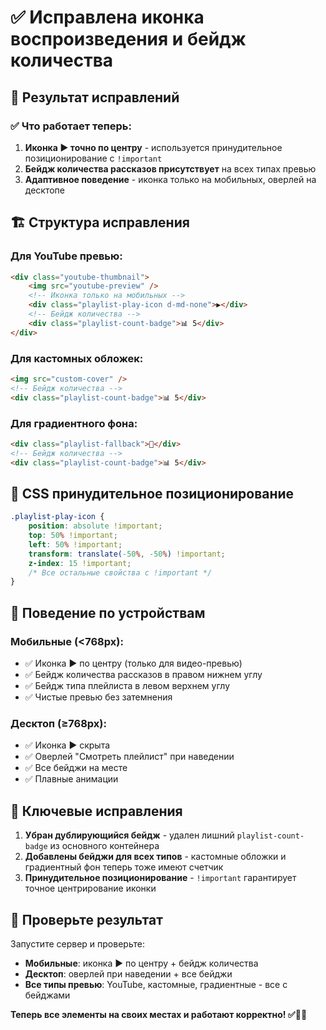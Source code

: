 # ✅ Исправлена иконка воспроизведения и бейдж количества

## 🎯 Результат исправлений

### ✅ Что работает теперь:

1. **Иконка ▶️ точно по центру** - используется принудительное позиционирование с `!important`
2. **Бейдж количества рассказов присутствует** на всех типах превью
3. **Адаптивное поведение** - иконка только на мобильных, оверлей на десктопе

## 🏗️ Структура исправления

### Для YouTube превью:
```html
<div class="youtube-thumbnail">
    <img src="youtube-preview" />
    <!-- Иконка только на мобильных -->
    <div class="playlist-play-icon d-md-none">▶️</div>
    <!-- Бейдж количества -->
    <div class="playlist-count-badge">📊 5</div>
</div>
```

### Для кастомных обложек:
```html
<img src="custom-cover" />
<!-- Бейдж количества -->
<div class="playlist-count-badge">📊 5</div>
```

### Для градиентного фона:
```html
<div class="playlist-fallback">🎵</div>
<!-- Бейдж количества -->
<div class="playlist-count-badge">📊 5</div>
```

## 🎨 CSS принудительное позиционирование

```css
.playlist-play-icon {
    position: absolute !important;
    top: 50% !important;
    left: 50% !important;
    transform: translate(-50%, -50%) !important;
    z-index: 15 !important;
    /* Все остальные свойства с !important */
}
```

## 📱 Поведение по устройствам

### Мобильные (<768px):
- ✅ Иконка ▶️ по центру (только для видео-превью)
- ✅ Бейдж количества рассказов в правом нижнем углу
- ✅ Бейдж типа плейлиста в левом верхнем углу
- ✅ Чистые превью без затемнения

### Десктоп (≥768px):
- ✅ Иконка ▶️ скрыта
- ✅ Оверлей "Смотреть плейлист" при наведении
- ✅ Все бейджи на месте
- ✅ Плавные анимации

## 🔧 Ключевые исправления

1. **Убран дублирующийся бейдж** - удален лишний `playlist-count-badge` из основного контейнера
2. **Добавлены бейджи для всех типов** - кастомные обложки и градиентный фон теперь тоже имеют счетчик
3. **Принудительное позиционирование** - `!important` гарантирует точное центрирование иконки

## 🧪 Проверьте результат

Запустите сервер и проверьте:
- **Мобильные**: иконка ▶️ по центру + бейдж количества
- **Десктоп**: оверлей при наведении + все бейджи
- **Все типы превью**: YouTube, кастомные, градиентные - все с бейджами

**Теперь все элементы на своих местах и работают корректно! ✅🎯📱**